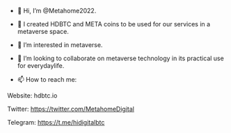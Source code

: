 - 👋 Hi, I’m @Metahome2022.
  
- 👀 I created HDBTC and META coins to be used for our services in a metaverse space.
  
- 🌱 I’m interested in metaverse.
  
- 💞️ I’m looking to collaborate on metaverse technology in its practical use for everydaylife.
  
- 📫 How to reach me:
  
Website: hdbtc.io

Twitter: https://twitter.com/MetahomeDigital

Telegram: https://t.me/hidigitalbtc

<!---
Metahome2022/Metahome2022 is a ✨ special ✨ repository because its `README.md` (this file) appears on your GitHub profile.
You can click the Preview link to take a look at your changes.
--->
